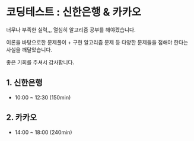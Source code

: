 # 코딩테스트 : 신한은행 & 카카오

너무나 부족한 실력,,, 열심히 알고리즘 공부를 해야겠습니다.

이론을 바탕으로한 문제풀이 + 구현 알고리즘 문제 등 다양한 문제들을 접해야 한다는 사실을 깨달았습니다.

좋은 기회를 주셔서 감사합니다.



## 1. 신한은행

- 10:00 ~ 12:30 (150min)





## 2. 카카오

- 14:00 ~ 18:00 (240min)







